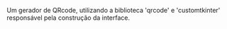 Um gerador de QRcode, utilizando a biblioteca 'qrcode' e 'customtkinter' responsável pela construção da interface.
